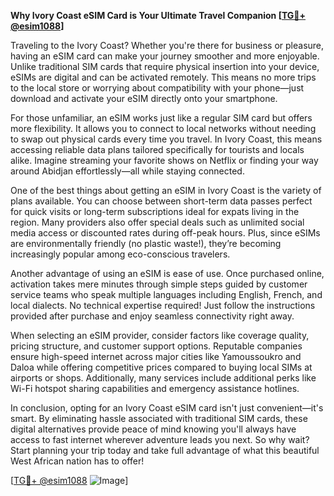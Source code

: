 **Why Ivory Coast eSIM Card is Your Ultimate Travel Companion [[TG💪+ @esim1088](https://t.me/s/esim1088)]**

Traveling to the Ivory Coast? Whether you're there for business or pleasure, having an eSIM card can make your journey smoother and more enjoyable. Unlike traditional SIM cards that require physical insertion into your device, eSIMs are digital and can be activated remotely. This means no more trips to the local store or worrying about compatibility with your phone—just download and activate your eSIM directly onto your smartphone.

For those unfamiliar, an eSIM works just like a regular SIM card but offers more flexibility. It allows you to connect to local networks without needing to swap out physical cards every time you travel. In Ivory Coast, this means accessing reliable data plans tailored specifically for tourists and locals alike. Imagine streaming your favorite shows on Netflix or finding your way around Abidjan effortlessly—all while staying connected.

One of the best things about getting an eSIM in Ivory Coast is the variety of plans available. You can choose between short-term data passes perfect for quick visits or long-term subscriptions ideal for expats living in the region. Many providers also offer special deals such as unlimited social media access or discounted rates during off-peak hours. Plus, since eSIMs are environmentally friendly (no plastic waste!), they’re becoming increasingly popular among eco-conscious travelers.

Another advantage of using an eSIM is ease of use. Once purchased online, activation takes mere minutes through simple steps guided by customer service teams who speak multiple languages including English, French, and local dialects. No technical expertise required! Just follow the instructions provided after purchase and enjoy seamless connectivity right away.

When selecting an eSIM provider, consider factors like coverage quality, pricing structure, and customer support options. Reputable companies ensure high-speed internet across major cities like Yamoussoukro and Daloa while offering competitive prices compared to buying local SIMs at airports or shops. Additionally, many services include additional perks like Wi-Fi hotspot sharing capabilities and emergency assistance hotlines.

In conclusion, opting for an Ivory Coast eSIM card isn't just convenient—it's smart. By eliminating hassle associated with traditional SIM cards, these digital alternatives provide peace of mind knowing you'll always have access to fast internet wherever adventure leads you next. So why wait? Start planning your trip today and take full advantage of what this beautiful West African nation has to offer!

[[TG💪+ @esim1088](https://t.me/s/esim1088) ![Image](https://i.postimg.cc/Y0z9fWf4/image.png)]